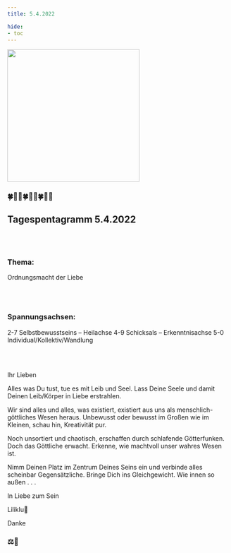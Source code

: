 ```yaml
---
title: 5.4.2022

hide:
- toc
---
```



<style>
img {
  width: 300px;
  max-width: 99%
}
</style>

![](../img/2022-04-05.png)
### 🍀🦋💚🍀🦋💚🍀🦋💚
## **Tagespentagramm 5.4.2022**
<br><br>
### **Thema:**
Ordnungsmacht der Liebe

<br><br>
### **Spannungsachsen:**
2-7 Selbstbewusstseins – Heilachse
4-9 Schicksals – Erkenntnisachse
5-0 Individual/Kollektiv/Wandlung

<br><br>

Ihr Lieben

Alles was Du tust, tue es mit Leib und Seel. Lass Deine Seele und damit Deinen Leib/Körper in Liebe erstrahlen.

Wir sind alles und alles, was existiert, existiert aus uns als menschlich-göttliches Wesen heraus. Unbewusst oder bewusst im Großen wie im Kleinen, schau hin, Kreativität pur.

Noch unsortiert und chaotisch, erschaffen durch schlafende Götterfunken. Doch das Göttliche erwacht. Erkenne, wie machtvoll unser wahres Wesen ist.

Nimm Deinen Platz im Zentrum Deines Seins ein und verbinde alles scheinbar Gegensätzliche. Bringe Dich ins Gleichgewicht. Wie innen so außen .  .  .

In Liebe zum Sein

Liliklu🦋

Danke
### ⚖️🌟
